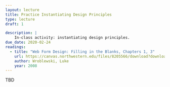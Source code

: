 ```yaml
---
layout: lecture
title: Practice Instantiating Design Principles
type: lecture
draft: 1

description: |
    In-class activity: instantiating design principles.
due_date: 2020-02-24
readings:
  - title: "Web Form Design: Filling in the Blanks, Chapters 1, 3"
    url: https://canvas.northwestern.edu/files/8205566/download?download_frd=1
    author: Wroblewski, Luke
    year: 2008
---
```


TBD